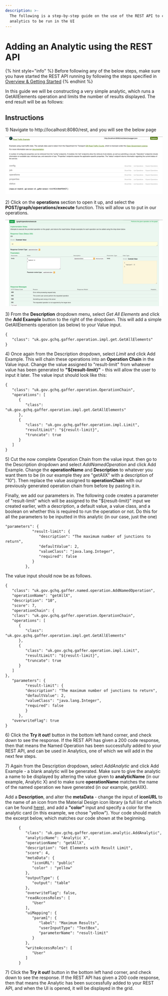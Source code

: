 ```yaml
---
description: >-
  The following is a step-by-step guide on the use of the REST API to create
  analytics to be run in the UI
---
```


# Adding an Analytic using the REST API

{% hint style="info" %}
Before following any of the below steps, make sure you have started the REST API running by following the steps specified in [Overview & Getting Started](./#running-the-rest-api)
{% endhint %}

In this guide we will be constructing a very simple analytic, which runs a GetAllElements operation and limits the number of results displayed. The end result will be as follows:

## Instructions

1\) Navigate to http://localhost:8080/rest, and you will see the below page

![](./analytics/analytics-ui/assets/rest_closed.png)

2\) Click on the **operations** section to open it up, and select the **POST/graph/operations/execute** function. This will allow us to put in our operations.

![](./analytics/analytics-ui/assets/rest_opened.png)

3\) From the **Description** dropdown menu, select _Get All Elements_ and click the **Add Example** button to the right of the dropdown. This will add a simple GetAllElements operation \(as below\) to your Value input.

```text
{
   "class": "uk.gov.gchq.gaffer.operation.impl.get.GetAllElements"
}
```

4\) Once again from the Description dropdown, select _Limit_ and click Add Example. This will chain these operations into an **Operation Chain** in the Value input. Change the value assigned to "result-limit" from whatever value has been generated to **"\${result-limit}"** - this will allow the user to input it later. The value input should look like this:

```text
{
   "class": "uk.gov.gchq.gaffer.operation.OperationChain",
   "operations": [
      {
         "class": "uk.gov.gchq.gaffer.operation.impl.get.GetAllElements"
      },
      {
         "class": "uk.gov.gchq.gaffer.operation.impl.Limit",
         "resultLimit": "${result-limit}",
         "truncate": true
      }
   ]
}
```

5\) Cut the now complete Operation Chain from the value input. then go to the Description dropdown and select _AddNamedOperation_ and click Add Example. Change the **operationName** and **Description** to whatever you want them to be \(in our example they are "getAllX" with a description of "10"\). Then replace the value assigned to **operationChain** with our previously generated operation chain from before by pasting it in.

Finally, we add our parameters in. The following code creates a parameter of "result-limit" which will be assigned to the "\${result-limit}" input we created earlier, with a description, a default value, a value class, and a boolean on whether this is required to run the operation or not. Do this for all the parameters to be inputted in this analytic \(in our case, just the one\)

```text
"parameters": {
            "result-limit": {
               "description": "The maximum number of junctions to return",
               "defaultValue": 2,
               "valueClass": "java.lang.Integer",
               "required": false
            }
         },
```

The value input should now be as follows.

```text
{
   "class": "uk.gov.gchq.gaffer.named.operation.AddNamedOperation",
   "operationName": "getAllX",
   "description": "10",
   "score": 7,
   "operationChain": {
   "class": "uk.gov.gchq.gaffer.operation.OperationChain",
   "operations": [
      {
         "class": "uk.gov.gchq.gaffer.operation.impl.get.GetAllElements"
      },
      {
         "class": "uk.gov.gchq.gaffer.operation.impl.Limit",
         "resultLimit": "${result-limit}",
         "truncate": true
      }
   ]
},
   "parameters": {
         "result-limit": {
         "description": "The maximum number of junctions to return",
         "defaultValue": 2,
         "valueClass": "java.lang.Integer",
         "required": false
         }
      },
   "overwriteFlag": true
}
```

6\) Click the **Try it out!** button in the bottom left hand corner, and check down to see the response. If the REST API has given a 200 code response, then that means the Named Operation has been successfully added to your REST API, and can be used in Analytics, one of which we will add in the next few steps.

7\) Again from the Description dropdown, select _AddAnalytic_ and click Add Example - a blank analytic will be generated. Make sure to give the analytic a name to be displayed by altering the value given to **analyticName** \(in our example, Analytic X\) and to make sure **operationName** matches the name of the named operation we have generated \(in our example, getAllX\).

Add a **Description**, and alter the **metaData** - change the input of **iconURL** to the name of an icon from the Material Design icon library \(a full list of which can be found [here](https://material.io/tools/icons/)\), and add a **"color"** input and specify a color for the analytic card \(in this example, we chose "yellow"\). Your code should match the excerpt below, which matches our code shown at the beginning.

```text
      {
         "class": "uk.gov.gchq.gaffer.operation.analytic.AddAnalytic",
         "analyticName": "Analytic X",
         "operationName": "getAllX",
         "description": "Get Elements with Result Limit",
         "score": 4,
         "metaData": {
            "iconURL": "public"
            "color" : "yellow"
         },
         "outputType": {
            "output": "table"
         },
         "overwriteFlag": false,
         "readAccessRoles": [
            "User"
         ],
         "uiMapping": {
            "param1": {
               "label": "Maximum Results",
               "userInputType": "TextBox",
               "parameterName": "result-limit"
            }
         },
         "writeAccessRoles": [
            "User"
         ]
      }
```

7\) Click the **Try it out!** button in the bottom left hand corner, and check down to see the response. If the REST API has given a 200 code response, then that means the Analytic has been successfully added to your REST API, and when the UI is opened, it will be displayed in the grid.
